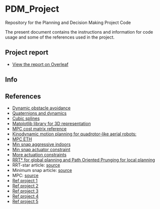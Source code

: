 # PDM_Project
Repository for the Planning and Decision Making Project Code

The present document contains the instructions and information for code usage and some of the references used in the project.
## Project report

- [View the report on Overleaf](https://www.overleaf.com/read/djjcwndjbvxw)

## Info

## References
- [Dynamic obstacle avoidance](https://ieeexplore.ieee.org/document/9274865)
- [Quaternions and dynamics](https://archive.org/details/arxiv-0811.2889/page/n5/mode/2up)
- [Cubic splines](https://pythonnumericalmethods.berkeley.edu/notebooks/chapter17.03-Cubic-Spline-Interpolation.html)
- [Matplotlib library for 3D representation](https://matplotlib.org/stable/api/_as_gen/mpl_toolkits.mplot3d.axes3d.Axes3D.html)
- [MPC cost matrix reference](https://github.com/b4sgren/mpc)
- [Kinodynamic motion planning for quadrotor-like aerial robots:](https://oatao.univ-toulouse.fr/20169/1/Boeuf.pdf)
- [MPC ETH](https://github.com/uzh-rpg/high_mpc)
- [Min snap aggressive indoors](https://dspace.mit.edu/bitstream/handle/1721.1/106840/Roy_Polynomial%20trajectory.pdf?sequence=1&isAllowed=y)
- [Min snap actuator constraint](https://www.researchgate.net/publication/259741166_Actuator_Constrained_Trajectory_Generation_and_Control_for_Variable-Pitch_Quadrotors)
- [More actuation constraints](https://escholarship.mcgill.ca/downloads/f1881r83x?locale=en)
- [RRT* for global planning and Path Oriented Prunging for local planning](https://ieeexplore.ieee.org/document/9019196)
- RRT-star article: [source](https://dspace.mit.edu/handle/1721.1/81442)
- Minimum snap article: [source](https://ieeexplore-ieee-org.tudelft.idm.oclc.org/stamp/stamp.jsp?tp=&arnumber=5980409&tag=1)
- MPC: [source](https://www-sciencedirect-com.tudelft.idm.oclc.org/science/article/pii/S0005109899002149?casa_token=EtRfAwnkYDUAAAAA:EAadMGgXlCD6tl9-J3qMGj7QPTF5t_8XDcqPwkkQ92rMBwqAzOZmewztJbQDFOSRI6yG7kmAhQ)
- [Ref project 1](https://ieeexplore.ieee.org/document/9277168)
- [Ref project 2](https://ieeexplore.ieee.org/document/9290162)
- [Ref project 3](https://ieeexplore-ieee-org.tudelft.idm.oclc.org/document/7832517)
- [Ref project 4](https://www.researchgate.net/publication/346782883_Minimum_Snap_Trajectory_Tracking_for_a_Quadrotor_UAV_using_Nonlinear_Model_Predictive_Control)
- [Ref project 5](https://ieeexplore-ieee-org.tudelft.idm.oclc.org/document/7502541)